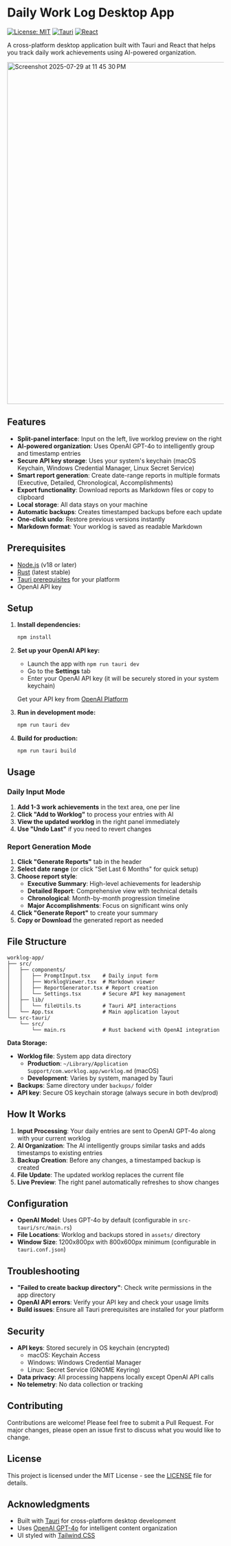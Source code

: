 # Daily Work Log Desktop App

[![License: MIT](https://img.shields.io/badge/License-MIT-yellow.svg)](https://opensource.org/licenses/MIT)
[![Tauri](https://img.shields.io/badge/Tauri-1.6-blue.svg)](https://tauri.app/)
[![React](https://img.shields.io/badge/React-18.2-blue.svg)](https://reactjs.org/)

A cross-platform desktop application built with Tauri and React that helps you track daily work achievements using AI-powered organization.

<img width="1196" height="795" alt="Screenshot 2025-07-29 at 11 45 30 PM" src="https://github.com/user-attachments/assets/689f55fc-be36-405d-aa9f-d5600174df52" />

## Features

- **Split-panel interface**: Input on the left, live worklog preview on the right
- **AI-powered organization**: Uses OpenAI GPT-4o to intelligently group and timestamp entries
- **Secure API key storage**: Uses your system's keychain (macOS Keychain, Windows Credential Manager, Linux Secret Service)
- **Smart report generation**: Create date-range reports in multiple formats (Executive, Detailed, Chronological, Accomplishments)
- **Export functionality**: Download reports as Markdown files or copy to clipboard
- **Local storage**: All data stays on your machine
- **Automatic backups**: Creates timestamped backups before each update
- **One-click undo**: Restore previous versions instantly
- **Markdown format**: Your worklog is saved as readable Markdown

## Prerequisites

- [Node.js](https://nodejs.org/) (v18 or later)
- [Rust](https://rustup.rs/) (latest stable)
- [Tauri prerequisites](https://tauri.app/v1/guides/getting-started/prerequisites) for your platform
- OpenAI API key

## Setup

1. **Install dependencies:**
   ```bash
   npm install
   ```

2. **Set up your OpenAI API key:**
   - Launch the app with `npm run tauri dev`
   - Go to the **Settings** tab
   - Enter your OpenAI API key (it will be securely stored in your system keychain)
   
   Get your API key from [OpenAI Platform](https://platform.openai.com/api-keys)

3. **Run in development mode:**
   ```bash
   npm run tauri dev
   ```

4. **Build for production:**
   ```bash
   npm run tauri build
   ```

## Usage

### Daily Input Mode
1. **Add 1-3 work achievements** in the text area, one per line
2. **Click "Add to Worklog"** to process your entries with AI
3. **View the updated worklog** in the right panel immediately
4. **Use "Undo Last"** if you need to revert changes

### Report Generation Mode
1. **Click "Generate Reports"** tab in the header
2. **Select date range** (or click "Set Last 6 Months" for quick setup)
3. **Choose report style**:
   - **Executive Summary**: High-level achievements for leadership
   - **Detailed Report**: Comprehensive view with technical details
   - **Chronological**: Month-by-month progression timeline
   - **Major Accomplishments**: Focus on significant wins only
4. **Click "Generate Report"** to create your summary
5. **Copy or Download** the generated report as needed

## File Structure

```
worklog-app/
├── src/
│   ├── components/
│   │   ├── PromptInput.tsx    # Daily input form
│   │   ├── WorklogViewer.tsx  # Markdown viewer
│   │   ├── ReportGenerator.tsx # Report creation
│   │   └── Settings.tsx       # Secure API key management
│   ├── lib/
│   │   └── fileUtils.ts       # Tauri API interactions
│   └── App.tsx                # Main application layout
└── src-tauri/
    └── src/
        └── main.rs            # Rust backend with OpenAI integration
```

**Data Storage:**
- **Worklog file**: System app data directory
  - **Production**: `~/Library/Application Support/com.worklog.app/worklog.md` (macOS)
  - **Development**: Varies by system, managed by Tauri
- **Backups**: Same directory under `backups/` folder  
- **API key**: Secure OS keychain storage (always secure in both dev/prod)

## How It Works

1. **Input Processing**: Your daily entries are sent to OpenAI GPT-4o along with your current worklog
2. **AI Organization**: The AI intelligently groups similar tasks and adds timestamps to existing entries
3. **Backup Creation**: Before any changes, a timestamped backup is created
4. **File Update**: The updated worklog replaces the current file
5. **Live Preview**: The right panel automatically refreshes to show changes

## Configuration

- **OpenAI Model**: Uses GPT-4o by default (configurable in `src-tauri/src/main.rs`)
- **File Locations**: Worklog and backups stored in `assets/` directory
- **Window Size**: 1200x800px with 800x600px minimum (configurable in `tauri.conf.json`)

## Troubleshooting

- **"Failed to create backup directory"**: Check write permissions in the app directory
- **OpenAI API errors**: Verify your API key and check your usage limits
- **Build issues**: Ensure all Tauri prerequisites are installed for your platform

## Security

- **API keys**: Stored securely in OS keychain (encrypted)
  - macOS: Keychain Access
  - Windows: Windows Credential Manager  
  - Linux: Secret Service (GNOME Keyring)
- **Data privacy**: All processing happens locally except OpenAI API calls
- **No telemetry**: No data collection or tracking

## Contributing

Contributions are welcome! Please feel free to submit a Pull Request. For major changes, please open an issue first to discuss what you would like to change.

## License

This project is licensed under the MIT License - see the [LICENSE](LICENSE) file for details.

## Acknowledgments

- Built with [Tauri](https://tauri.app/) for cross-platform desktop development
- Uses [OpenAI GPT-4o](https://openai.com/) for intelligent content organization
- UI styled with [Tailwind CSS](https://tailwindcss.com/)
